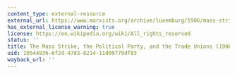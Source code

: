 ```yaml
---
content_type: external-resource
external_url: https://www.marxists.org/archive/luxemburg/1906/mass-strike/index.htm
has_external_license_warning: true
license: https://en.wikipedia.org/wiki/All_rights_reserved
status: ''
title: The Mass Strike, the Political Party, and the Trade Unions (1906)
uid: 10544936-6f2d-4783-8214-11d99779df83
wayback_url: ''
---
```

